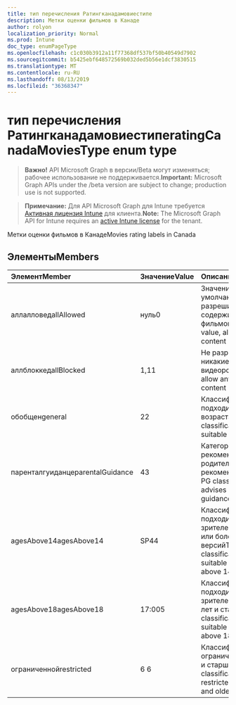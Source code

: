 ```yaml
---
title: тип перечисления Ратингканадамовиестипе
description: Метки оценки фильмов в Канаде
author: rolyon
localization_priority: Normal
ms.prod: Intune
doc_type: enumPageType
ms.openlocfilehash: c1c030b3912a11f77368df537bf50b40549d7902
ms.sourcegitcommit: b5425ebf648572569b032ded5b56e1dcf3830515
ms.translationtype: MT
ms.contentlocale: ru-RU
ms.lasthandoff: 08/13/2019
ms.locfileid: "36368347"
---
```

# <a name="ratingcanadamoviestype-enum-type"></a><span data-ttu-id="b386c-103">тип перечисления Ратингканадамовиестипе</span><span class="sxs-lookup"><span data-stu-id="b386c-103">ratingCanadaMoviesType enum type</span></span>

> <span data-ttu-id="b386c-104">**Важно!** API Microsoft Graph в версии/Beta могут изменяться; рабочее использование не поддерживается.</span><span class="sxs-lookup"><span data-stu-id="b386c-104">**Important:** Microsoft Graph APIs under the /beta version are subject to change; production use is not supported.</span></span>

> <span data-ttu-id="b386c-105">**Примечание:** Для API Microsoft Graph для Intune требуется [Активная лицензия Intune](https://go.microsoft.com/fwlink/?linkid=839381) для клиента.</span><span class="sxs-lookup"><span data-stu-id="b386c-105">**Note:** The Microsoft Graph API for Intune requires an [active Intune license](https://go.microsoft.com/fwlink/?linkid=839381) for the tenant.</span></span>

<span data-ttu-id="b386c-106">Метки оценки фильмов в Канаде</span><span class="sxs-lookup"><span data-stu-id="b386c-106">Movies rating labels in Canada</span></span>

## <a name="members"></a><span data-ttu-id="b386c-107">Элементы</span><span class="sxs-lookup"><span data-stu-id="b386c-107">Members</span></span>
|<span data-ttu-id="b386c-108">Элемент</span><span class="sxs-lookup"><span data-stu-id="b386c-108">Member</span></span>|<span data-ttu-id="b386c-109">Значение</span><span class="sxs-lookup"><span data-stu-id="b386c-109">Value</span></span>|<span data-ttu-id="b386c-110">Описание</span><span class="sxs-lookup"><span data-stu-id="b386c-110">Description</span></span>|
|:---|:---|:---|
|<span data-ttu-id="b386c-111">аллалловед</span><span class="sxs-lookup"><span data-stu-id="b386c-111">allAllowed</span></span>|<span data-ttu-id="b386c-112">нуль</span><span class="sxs-lookup"><span data-stu-id="b386c-112">0</span></span>|<span data-ttu-id="b386c-113">Значение по умолчанию, разрешить все содержимое фильмов</span><span class="sxs-lookup"><span data-stu-id="b386c-113">Default value, allow all movies content</span></span>|
|<span data-ttu-id="b386c-114">аллблоккед</span><span class="sxs-lookup"><span data-stu-id="b386c-114">allBlocked</span></span>|<span data-ttu-id="b386c-115">1,1</span><span class="sxs-lookup"><span data-stu-id="b386c-115">1</span></span>|<span data-ttu-id="b386c-116">Не разрешать никакие видеоролики</span><span class="sxs-lookup"><span data-stu-id="b386c-116">Do not allow any movies content</span></span>|
|<span data-ttu-id="b386c-117">обобщен</span><span class="sxs-lookup"><span data-stu-id="b386c-117">general</span></span>|<span data-ttu-id="b386c-118">2</span><span class="sxs-lookup"><span data-stu-id="b386c-118">2</span></span>|<span data-ttu-id="b386c-119">Классификация G подходит для всех возраста</span><span class="sxs-lookup"><span data-stu-id="b386c-119">The G classification is suitable for all ages</span></span>|
|<span data-ttu-id="b386c-120">паренталгуиданце</span><span class="sxs-lookup"><span data-stu-id="b386c-120">parentalGuidance</span></span>|<span data-ttu-id="b386c-121">4</span><span class="sxs-lookup"><span data-stu-id="b386c-121">3</span></span>|<span data-ttu-id="b386c-122">Категория PG рекомендует родительские рекомендации</span><span class="sxs-lookup"><span data-stu-id="b386c-122">The PG classification advises parental guidance</span></span>|
|<span data-ttu-id="b386c-123">agesAbove14</span><span class="sxs-lookup"><span data-stu-id="b386c-123">agesAbove14</span></span>|<span data-ttu-id="b386c-124">SP4</span><span class="sxs-lookup"><span data-stu-id="b386c-124">4</span></span>|<span data-ttu-id="b386c-125">Классификация 14A подходит для зрителей выше 14 или более ранних версий</span><span class="sxs-lookup"><span data-stu-id="b386c-125">The 14A classification is suitable for viewers above 14 or older</span></span>|
|<span data-ttu-id="b386c-126">agesAbove18</span><span class="sxs-lookup"><span data-stu-id="b386c-126">agesAbove18</span></span>|<span data-ttu-id="b386c-127">17:00</span><span class="sxs-lookup"><span data-stu-id="b386c-127">5</span></span>|<span data-ttu-id="b386c-128">Классификация 18A подходит для зрителей более 18 лет и старше</span><span class="sxs-lookup"><span data-stu-id="b386c-128">The 18A classification is suitable for viewers above 18 or older</span></span>|
|<span data-ttu-id="b386c-129">ограниченной</span><span class="sxs-lookup"><span data-stu-id="b386c-129">restricted</span></span>|<span data-ttu-id="b386c-130">6 </span><span class="sxs-lookup"><span data-stu-id="b386c-130">6</span></span>|<span data-ttu-id="b386c-131">Классификация R ограничена до 18 лет и старше</span><span class="sxs-lookup"><span data-stu-id="b386c-131">The R classification is restricted to 18 years and older</span></span>|



